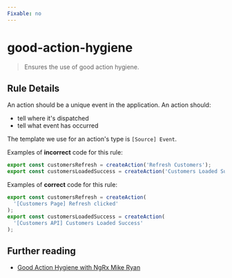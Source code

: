 ```yaml
---
Fixable: no
---
```


# good-action-hygiene

> Ensures the use of good action hygiene.

<!-- Everything above this generated, do not edit -->
<!-- MANUAL-DOC:START -->

## Rule Details

An action should be a unique event in the application.
An action should:

- tell where it's dispatched
- tell what event has occurred

The template we use for an action's type is `[Source] Event`.

Examples of **incorrect** code for this rule:

```ts
export const customersRefresh = createAction('Refresh Customers');
export const customersLoadedSuccess = createAction('Customers Loaded Success');
```

Examples of **correct** code for this rule:

```ts
export const customersRefresh = createAction(
  '[Customers Page] Refresh clicked'
);
export const customersLoadedSuccess = createAction(
  '[Customers API] Customers Loaded Success'
);
```

## Further reading

- [Good Action Hygiene with NgRx Mike Ryan](https://www.youtube.com/watch?v=JmnsEvoy-gY)
